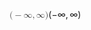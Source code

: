 <span class="katex"><span class="katex-mathml"><math xmlns="http://www.w3.org/1998/Math/MathML"><semantics><mrow><mo stretchy="false">(</mo><mo>−</mo><mi mathvariant="normal">∞</mi><mo separator="true">,</mo><mi mathvariant="normal">∞</mi><mo stretchy="false">)</mo></mrow><annotation encoding="application/x-tex">(-\infty, \infty)</annotation></semantics></math></span><span class="katex-html" aria-hidden="true"><span class="base"><span class="strut" style="height:1em;vertical-align:-0.25em;"></span><span class="mopen">(</span><span class="mord">−</span><span class="mord">∞</span><span class="mpunct">,</span><span class="mspace" style="margin-right:0.16666666666666666em;"></span><span class="mord">∞</span><span class="mclose">)</span></span></span></span>